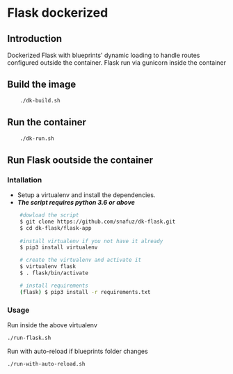 # Flask dockerized

## Introduction

Dockerized Flask with blueprints' dynamic loading to handle routes configured outside the container.
Flask run via gunicorn inside the container

## Build the image

```bash
    ./dk-build.sh
```

## Run the container

```bash
    ./dk-run.sh
```


## Run Flask ooutside the container

### Intallation 

* Setup a virtualenv and install the dependencies.
* ***The script requires python 3.6 or above***

```bash
    #dowload the script
    $ git clone https://github.com/snafuz/dk-flask.git
    $ cd dk-flask/flask-app
    
    #install virtualenv if you not have it already
    $ pip3 install virtualenv

    # create the virtualenv and activate it
    $ virtualenv flask
    $ . flask/bin/activate

    # install requirements
    (flask) $ pip3 install -r requirements.txt

```

### Usage

Run inside the above virtualenv

```bash
./run-flask.sh
```

Run with auto-reload if blueprints folder changes

```bash
./run-with-auto-reload.sh
```









